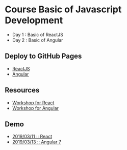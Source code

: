 # Course Basic of Javascript Development

* Day 1 : Basic of ReactJS
* Day 2 : Basic of Angular

## Deploy to GitHub Pages
* [ReactJS](https://create-react-app.dev/docs/deployment/#github-pages)
* [Angular](https://www.npmjs.com/package/angular-cli-ghpages)

## Resources
* [Workshop for React](https://github.com/up1/workshop-react-note)
* [Workshop for Angular](https://github.com/up1/workshop-angular-note)

## Demo
* [2019/03/11 :: React](https://github.com/up1/workshop-20190311)
* [2019/03/13 :: Angular 7](https://github.com/up1/demo-angular-20190313)
